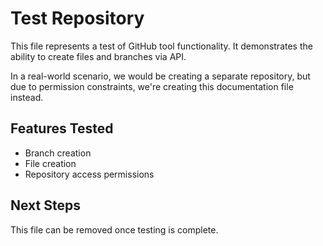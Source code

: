 # Test Repository

This file represents a test of GitHub tool functionality. It demonstrates the ability to create files and branches via API.

In a real-world scenario, we would be creating a separate repository, but due to permission constraints, we're creating this documentation file instead.

## Features Tested
- Branch creation
- File creation
- Repository access permissions

## Next Steps
This file can be removed once testing is complete.